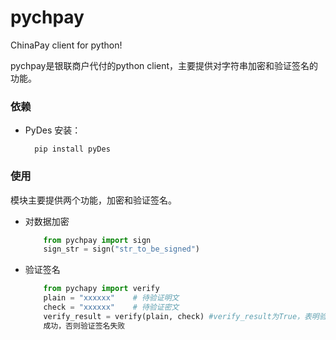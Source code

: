 pychpay
=======

ChinaPay client for python!


pychpay是银联商户代付的python client，主要提供对字符串加密和验证签名的功能。


### 依赖

* PyDes
    安装： 
        
        pip install pyDes

### 使用
模块主要提供两个功能，加密和验证签名。

* 对数据加密
    
    ```python
        from pychpay import sign
        sign_str = sign("str_to_be_signed")
    ```
* 验证签名

    ```python
        from pychapy import verify
        plain = "xxxxxx"    # 待验证明文
        check = "xxxxxx"    # 待验证密文
        verify_result = verify(plain, check) #verify_result为True，表明验证签名
        成功，否则验证签名失败
    ```

